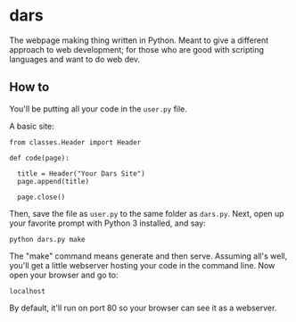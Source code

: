 # dars
The webpage making thing written in Python. Meant to give a different approach to web development; for those who are good with scripting languages and want to do web dev.

## How to

You'll be putting all your code in the `user.py` file.

A basic site:

    from classes.Header import Header

    def code(page):

      title = Header("Your Dars Site")
      page.append(title)

      page.close()
    
Then, save the file as `user.py` to the same folder as `dars.py`. Next, open up your favorite prompt with Python 3 installed, and say:

    python dars.py make

The "make" command means generate and then serve. Assuming all's well, you'll get a little webserver hosting your code in the command line. Now open your browser and go to:

    localhost
    
By default, it'll run on port 80 so your browser can see it as a webserver.
